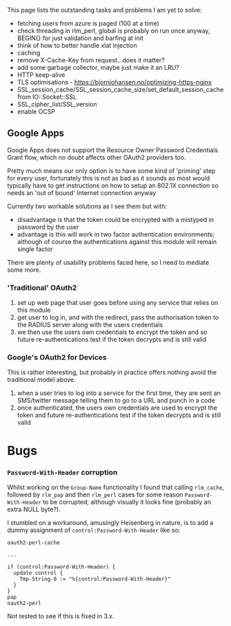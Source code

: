 This page lists the outstanding tasks and problems I am yet to solve:

 * fetching users from azure is paged (100 at a time)
 * check threading in rlm_perl, global is probably on run once anyway, BEGIN{} for just validation and barfing at init
 * think of how to better handle xlat injection
 * caching
  * remove X-Cache-Key from request...does it matter?
  * add some garbage collector, maybe just make it an LRU?
 * HTTP keep-alive
 * TLS optimisations - https://bjornjohansen.no/optimizing-https-nginx
  * SSL_session_cache/SSL_session_cache_size/set_default_session_cache from IO::Socket::SSL
  * SSL_cipher_list/SSL_version
  * enable OCSP

## Google Apps

Google Apps does not support the Resource Owner Password Credentials Grant flow, which no doubt affects other OAuth2 providers too.

Pretty much means our only option is to have some kind of 'priming' step for every user, fortunately this is not as bad as it sounds as most would typically have to get instructions on how to setup an 802.1X connection so needs an 'out of bound' Internet connection anyway

Currently two workable solutions as I see them but with:

 * disadvantage is that the token could be encrypted with a mistyped in password by the user
 * advantage is this will work in two factor authentication environments; although of course the authentications against this module will remain single factor

There are plenty of usability problems faced here, so I need to mediate some more.

### 'Traditional' OAuth2

1. set up web page that user goes before using any service that relies on this module
1. get user to log in, and with the redirect, pass the authorisation token to the RADIUS server along with the users credentials
1. we then use the users own credentials to encrypt the token and so future re-authentications test if the token decrypts and is still valid

### Google's OAuth2 for Devices

This is rather interesting, but probably in practice offers nothing avoid the traditional model above.

1. when a user tries to log into a service for the first time, they are sent an SMS/twitter message telling them to go to a URL and punch in a code
1. once authenticated, the users own credentials are used to encrypt the token and future re-authentications test if the token decrypts and is still valid

# Bugs

### `Password-With-Header` corruption

Whilst working on the `Group-Name` functionality I found that calling `rlm_cache`, followed by `rlm_pap` and then `rlm_perl` cases for some reason `Password-With-Header` to be corrupted; although visually it looks fine (probably an extra NULL byte?).

I stumbled on a workaround, amusingly Heisenberg in nature, is to add a dummy assignment of `control:Password-With-Header` like so:

    oauth2-perl-cache
    
    ...
    
    if (control:Password-With-Header) {
      update control {
        Tmp-String-0 := "%{control:Password-With-Header}"
      }
    }
    pap
    oauth2-perl

Not tested to see if this is fixed in 3.x.
